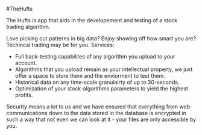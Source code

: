 
#TheHufts

The Hufts is app that aids in the developement and testing of a stock trading algorithm.

Love picking out patterns in big data? Enjoy showing off how smart you are? Techincal trading may be for you. 
Services: 
- Full back-testing capabilites of any algorithm you upload to your account. 
- Algorithms that you upload remain as your intellectual property, we just offer a space to store them and the enviorment to test them.
- Historical data on any time-scale granulairty of up to 30-seconds.
- Optimization of your stock-algorithms parameters to yield the highest profits.

Security means a lot to us and we have ensured that everything from web-communications down to the data stored in the database is encrypted in such a way that not even we can look at it - your files are only accessible by you. 

